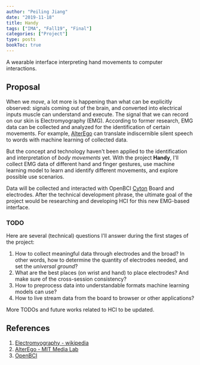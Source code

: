 ```yaml
---
author: "Peiling Jiang"
date: "2019-11-18"
title: Handy
tags: ["IMA", "Fall19", "Final"]
categories: ["Project"]
type: posts
bookToc: true
---
```


A wearable interface interpreting hand movements to computer interactions.

## Proposal

When we *move*, a lot more is happening than what can be explicitly observed: signals coming out of the brain, and converted into electrical inputs muscle can understand and execute. The signal that we can record on our skin is Electromyography (EMG). According to former research, EMG data can be collected and analyzed for the identification of certain movements. For example, [AlterEgo](https://www.media.mit.edu/projects/alterego/overview/) can translate indiscernible silent speech to words with machine learning of collected data.

But the concept and technology haven't been applied to the identification and interpretation of *body movements* yet. With the project **Handy**, I'll collect EMG data of different hand and finger gestures, use machine learning model to learn and identify different movements, and explore possible use scenarios.

Data will be collected and interacted with OpenBCI [Cyton](https://docs.openbci.com/docs/02Cyton/CytonLanding) Board and electrodes. After the technical development phrase, the ultimate goal of the project would be researching and developing HCI for this new EMG-based interface.

### TODO

Here are several (technical) questions I'll answer during the first stages of the project:

1. How to collect meaningful data through electrodes and the broad? In other words, how to determine the quantity of electrodes needed, and set the *universal ground*?
2. What are the best places (on wrist and hand) to place electrodes? And make sure of the cross-session consistency?
3. How to preprocess data into understandable formats machine learning models can use?
4. How to live stream data from the board to browser or other applications?

More TODOs and future works related to HCI to be updated.

## References

1. [Electromyography - wikipedia](https://en.wikipedia.org/wiki/Electromyography)
2. [AlterEgo - MIT Media Lab](https://www.media.mit.edu/projects/alterego/overview/)
3. [OpenBCI](https://openbci.com)
